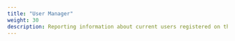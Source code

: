 ```yaml
---
title: "User Manager"
weight: 30
description: Reporting information about current users registered on the system.
---
```

